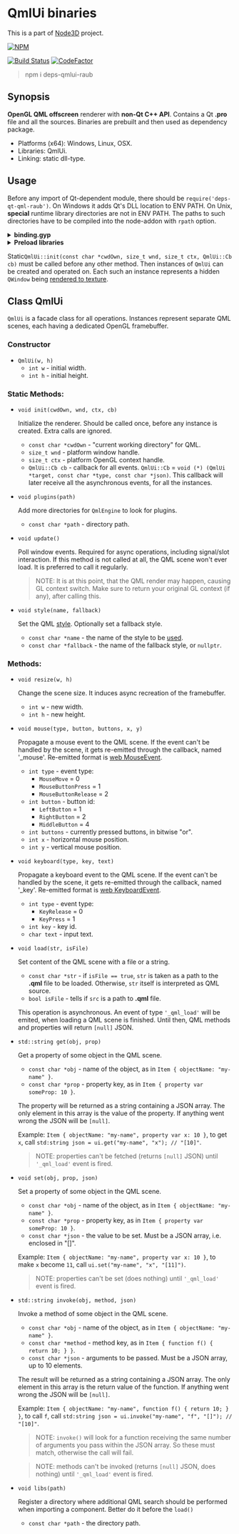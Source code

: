# QmlUi binaries

This is a part of [Node3D](https://github.com/node-3d) project.

[![NPM](https://nodei.co/npm/deps-qmlui-raub.png?compact=true)](https://www.npmjs.com/package/deps-qmlui-raub)

[![Build Status](https://api.travis-ci.com/node-3d/deps-qmlui-raub.svg?branch=master)](https://travis-ci.com/node-3d/deps-qmlui-raub)
[![CodeFactor](https://www.codefactor.io/repository/github/node-3d/deps-qmlui-raub/badge)](https://www.codefactor.io/repository/github/node-3d/deps-qmlui-raub)

> npm i deps-qmlui-raub


## Synopsis

**OpenGL QML offscreen** renderer with **non-Qt C++ API**.
Contains a Qt **.pro** file and all the sources.
Binaries are prebuilt and then used as dependency package.

* Platforms (x64): Windows, Linux, OSX.
* Libraries: QmlUi.
* Linking: static dll-type.


## Usage

Before any import of Qt-dependent module, there should be `require('deps-qt-qml-raub')`.
On Windows it adds Qt's DLL location to ENV PATH.
On Unix, **special** runtime library directories are not in ENV PATH. The paths
to such directories have to be compiled into the node-addon with `rpath` option.

<details>

<summary><b>binding.gyp</b></summary>

```javascript
	'variables': {
		'qt_core_bin'   : '<!(node -p "require(\'deps-qmlui-raub\').core.bin")',
		'qt_gui_bin'    : '<!(node -p "require(\'deps-qmlui-raub\').gui.bin")',
		'qt_qml_bin'    : '<!(node -p "require(\'deps-qmlui-raub\').qml.bin")',
		'qmlui_include' : '<!(node -p "require(\'deps-qmlui-raub\').include")',
		'qmlui_bin'     : '<!(node -p "require(\'deps-qmlui-raub\').bin")',
	},
	...
	'targets': [
		{
			'target_name': '...',
			
			'include_dirs': [
				'<(qmlui_include)',
			],
			
			'library_dirs': [ '<(qmlui_bin)' ],
			'libraries'    : [ '-lqmlui' ],
			
			'conditions': [
				
				['OS=="linux"', {
					'libraries': [
						'<(qmlui_bin)/libqmlui.so',
						"-Wl,-rpath,'$$ORIGIN'",
						"-Wl,-rpath,'$$ORIGIN/../node_modules/deps-qt-core-raub/<(bin)'",
						"-Wl,-rpath,'$$ORIGIN/../node_modules/deps-qt-gui-raub/<(bin)'",
						"-Wl,-rpath,'$$ORIGIN/../node_modules/deps-qt-qml-raub/<(bin)'",
						"-Wl,-rpath,'$$ORIGIN/../../deps-qt-core-raub/<(bin)'",
						"-Wl,-rpath,'$$ORIGIN/../../deps-qt-gui-raub/<(bin)'",
						"-Wl,-rpath,'$$ORIGIN/../../deps-qt-qml-raub/<(bin)'",
						'<(qt_core_bin)/libicui18n.so.56',
						'<(qt_core_bin)/libicuuc.so.56',
						'<(qt_core_bin)/libicudata.so.56',
						'<(qt_core_bin)/libicuio.so.56',
						'<(qt_core_bin)/libicule.so.56',
						'<(qt_core_bin)/libicutu.so.56',
						'<(qt_core_bin)/libQt5Core.so.5',
						'<(qt_core_bin)/libQt5Network.so.5',
						'<(qt_core_bin)/libQt5DBus.so.5',
						'<(qt_gui_bin)/libQt5Gui.so.5',
						'<(qt_gui_bin)/libQt5OpenGL.so.5',
						'<(qt_gui_bin)/libQt5Widgets.so.5',
						'<(qt_gui_bin)/libQt5XcbQpa.so.5',
						'<(qt_qml_bin)/libQt5Qml.so.5',
						'<(qt_qml_bin)/libQt5Quick.so.5',
						'<(qt_qml_bin)/libQt5QuickControls2.so.5',
						'<(qt_qml_bin)/libQt5QuickTemplates2.so.5',
						'<(qt_qml_bin)/libQt5QuickWidgets.so.5',
					],
				}],
				
				['OS=="mac"', {
					'libraries': [
						'<(qmlui_bin)/libqmlui.dylib',
						'-Wl,-rpath,@loader_path',
						'-Wl,-rpath,@loader_path/../node_modules/deps-qt-core-raub/<(bin)',
						'-Wl,-rpath,@loader_path/../node_modules/deps-qt-gui-raub/<(bin)',
						'-Wl,-rpath,@loader_path/../node_modules/deps-qt-qml-raub/<(bin)',
						'-Wl,-rpath,@loader_path/../../deps-qt-core-raub/<(bin)',
						'-Wl,-rpath,@loader_path/../../deps-qt-gui-raub/<(bin)',
						'-Wl,-rpath,@loader_path/../../deps-qt-qml-raub/<(bin)',
					],
				}],
				
				['OS=="win"', {
					'libraries'     : [ '-lqmlui' ],
				}],
				
			],
		},
```

</details>

<details>

<summary><b>Preload libraries</b></summary>

```cpp
#ifdef __linux__
	#include <dlfcn.h>
#endif

	// ... inside some kind of init() function
	#ifdef __linux__
	dlopen("libicui18n.so.56", RTLD_LAZY);
	dlopen("libicuuc.so.56", RTLD_LAZY);
	dlopen("libicudata.so.56", RTLD_LAZY);
	dlopen("libicuio.so.56", RTLD_LAZY);
	dlopen("libicule.so.56", RTLD_LAZY);
	dlopen("libicutu.so.56", RTLD_LAZY);
	dlopen("libQt5Core.so.5", RTLD_LAZY);
	dlopen("libQt5Network.so.5", RTLD_LAZY);
	dlopen("libQt5DBus.so.5", RTLD_LAZY);
	dlopen("libQt5Gui.so.5", RTLD_LAZY);
	dlopen("libQt5OpenGL.so.5", RTLD_LAZY);
	dlopen("libQt5Widgets.so.5", RTLD_LAZY);
	dlopen("libQt5XcbQpa.so.5", RTLD_LAZY);
	dlopen("libQt5Qml.so.5", RTLD_LAZY);
	dlopen("libQt5Quick.so.5", RTLD_LAZY);
	dlopen("libQt5QuickControls2.so.5", RTLD_LAZY);
	dlopen("libQt5QuickTemplates2.so.5", RTLD_LAZY);
	dlopen("libQt5QuickWidgets.so.5", RTLD_LAZY);
	#endif
```

</details>

Static`QmlUi::init(const char *cwdOwn, size_t wnd, size_t ctx, QmlUi::Cb cb)`
must be called before any other method.
Then instances of `QmlUi` can be created and operated on. Each such
an instance represents a hidden `QWindow` being
[rendered to texture](http://www.opengl-tutorial.org/intermediate-tutorials/tutorial-14-render-to-texture/).


## Class QmlUi

`QmlUi` is a facade class for all operations. Instances represent separate QML scenes,
each having a dedicated OpenGL framebuffer.

### Constructor

* `QmlUi(w, h)`
	* `int w` - initial width.
	* `int h` - initial height.


### Static Methods:

* `void init(cwdOwn, wnd, ctx, cb)`
	
	Initialize the renderer. Should be called once, before any instance is created.
	Extra calls are ignored.
	* `const char *cwdOwn` - "current working directory" for QML.
	* `size_t wnd` - platform window handle.
	* `size_t ctx` - platform OpenGL context handle.
	* `QmlUi::Cb cb` - callback for all events.
	`QmlUi::Cb` = `void (*) (QmlUi *target, const char *type, const char *json)`.
	This callback will later receive all the asynchronous events, for all the instances.


* `void plugins(path)`
	
	Add more directories for `QmlEngine` to look for plugins.
	* `const char *path` - directory path.


* `void update()`
	
	Poll window events. Required for async operations, including signal/slot interaction.
	If this method is not called at all, the QML scene won't ever load. It is preferred
	to call it regularly.
	> NOTE: It is at this point, that the QML render may happen, causing GL context
	switch. Make sure to return your original GL context (if any), after calling this.


* `void style(name, fallback)`
	
	Set the QML [style](https://doc.qt.io/qt-5/qquickstyle.html#setStyle).
	Optionally set a fallback style.
	* `const char *name` - the name of the style to be [used](https://doc.qt.io/qt-5/qtquickcontrols2-styles.html#using-styles-in-qt-quick-controls).
	* `const char *fallback` - the name of the fallback style, or `nullptr`.


### Methods:

* `void resize(w, h)`
	
	Change the scene size. It induces async recreation of the framebuffer.
	* `int w` - new width.
	* `int h` - new height.


* `void mouse(type, button, buttons, x, y)`
	
	Propagate a mouse event to the QML scene. If the event can't be handled
	by the scene, it gets re-emitted through the callback, named '\_mouse'.
	Re-emitted format is
	[web MouseEvent](https://developer.mozilla.org/en-US/docs/Web/API/MouseEvent).
	* `int type` - event type:
		* `MouseMove` = 0
		* `MouseButtonPress` = 1
		* `MouseButtonRelease` = 2
	* `int button` - button id:
		* `LeftButton` = 1
		* `RightButton` = 2
		* `MiddleButton` = 4
	* `int buttons` - currently pressed buttons, in bitwise "or".
	* `int x` - horizontal mouse position.
	* `int y` - vertical mouse position.


* `void keyboard(type, key, text)`
	
	Propagate a keyboard event to the QML scene. If the event can't be handled
	by the scene, it gets re-emitted through the callback, named '\_key'.
	Re-emitted format is
	[web KeyboardEvent](https://developer.mozilla.org/en-US/docs/Web/API/KeyboardEvent).
	* `int type` - event type:
		* `KeyRelease` = 0
		* `KeyPress` = 1
	* `int key` - key id.
	* `char text` - input text.


* `void load(str, isFile)`
	
	Set content of the QML scene with a file or a string.
	* `const char *str` - if `isFile == true`, `str` is taken as a path to the
	**.qml** file to be loaded. Otherwise, `str` itself is interpreted as QML
	source.
	* `bool isFile` - tells if `src` is a path to **.qml** file.
	
	This operation is asynchronous. An event of type `'_qml_load'` will be emited, when
	loading a QML scene is finished. Until then, QML methods and properties will
	return `[null]` JSON.


* `std::string get(obj, prop)`
	
	Get a property of some object in the QML scene.
	* `const char *obj` - name of the object, as in `Item { objectName: "my-name" }`.
	* `const char *prop` - property key, as in `Item { property var someProp: 10 }`.
	
	The property will be returned as a string containing a JSON array. The only
	element in this array is the value of the property. If anything went wrong
	the JSON will be `[null]`.
	
	Example: `Item { objectName: "my-name", property var x: 10 }`, to get `x`,
	call `std:string json = ui.get("my-name", "x"); // "[10]"`.
	
	> NOTE: properties can't be fetched (returns `[null]` JSON)
	until `'_qml_load'` event is fired.


* `void set(obj, prop, json)`
	
	Set a property of some object in the QML scene.
	* `const char *obj` - name of the object, as in `Item { objectName: "my-name" }`.
	* `const char *prop` - property key, as in `Item { property var someProp: 10 }`.
	* `const char *json` - the value to be set. Must be a JSON array, i.e. enclosed in "[]".
	
	Example: `Item { objectName: "my-name", property var x: 10 }`, to make `x`
	become `11`, call `ui.set("my-name", "x", "[11]")`.
	
	> NOTE: properties can't be set (does nothing) until `'_qml_load'` event is fired.


* `std::string invoke(obj, method, json)`
	
	Invoke a method of some object in the QML scene.
	* `const char *obj` - name of the object, as in `Item { objectName: "my-name" }`.
	* `const char *method` - method key, as in `Item { function f() { return 10; } }`.
	* `const char *json` - arguments to be passed. Must be a JSON array, up to 10 elements.
	
	The result will be returned as a string containing a JSON array. The only
	element in this array is the return value of the function. If anything went wrong
	the JSON will be `[null]`.
	
	Example: `Item { objectName: "my-name", function f() { return 10; } }`, to call `f`,
	call `std:string json = ui.invoke("my-name", "f", "[]"); // "[10]"`.
	
	> NOTE: `invoke()` will look for a function receiving the same number of arguments
	you pass within the JSON array. So these must match, otherwise the call will fail.
	
	> NOTE: methods can't be invoked (returns `[null]` JSON, does nothing)
	until `'_qml_load'` event is fired.


* `void libs(path)`
	
	Register a directory where additional QML search should be performed when
	importing a component. Better do it before the `load()`
	* `const char *path` - the directory path.
